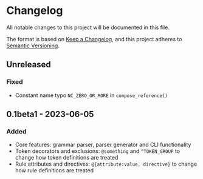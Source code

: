 # Changelog

All notable changes to this project will be documented in this file.

The format is based on [Keep a Changelog](https://keepachangelog.com/en/1.1.0/),
and this project adheres to [Semantic Versioning](https://semver.org/spec/v2.0.0.html).

## Unreleased

### Fixed

- Constant name typo `NC_ZERO_OR_MORE` in `compose_reference()`

## 0.1beta1 - 2023-06-05

### Added

- Core features: grammar parser, parser generator and CLI functionality
- Token decorators and exclusions: `@something` and `^TOKEN_GROUP` to change how token definitions are treated
- Rule attributes and directives: `@{attribute:value, directive}` to change how rule definitions are treated

<!--
### Fixed

- Fixed bugs, typos and whatnot

### Changed

- Changes in dependencies, APIs etc.

### Deprecated

- Stuff will be removed in future versions

### Removed

- Stuff deprecated in previous versions
-->

<!--
## [0.1.0] - 2023-06-04

### Added

- Initial release.

[unreleased]: https://github.com/overdev/pygrammer/compare/v0.1.0...HEAD
[0.1.0]: https://github.com/overdev/pygrammer/compare/v0.0.8...v0.1.0
-->
